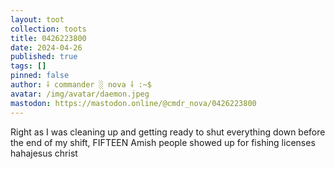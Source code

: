 ```yaml
---
layout: toot
collection: toots
title: 0426223800
date: 2024-04-26
published: true
tags: []
pinned: false
author: ⸸ commander ░ nova ⸸ :~$
avatar: /img/avatar/daemon.jpeg
mastodon: https://mastodon.online/@cmdr_nova/0426223800
---
```


Right as I was cleaning up and getting ready to shut everything down before the end of my shift, FIFTEEN Amish people showed up for fishing licenses hahajesus christ
